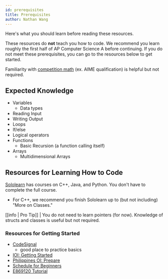 ```yaml
---
id: prerequisites
title: Prerequisites
author: Nathan Wang
---
```


Here's what you should learn before reading these resources.

<!-- END DESCRIPTION -->
 
These resources do **not** teach you how to code. We recommend you learn roughly the first half of AP Computer Science A before continuing. If you do not meet these prerequisites, you can go to the resources below to get started.

Familiarity with [competition math](https://github.com/bqi343/USACO/blob/master/Resources/Competition%20Math.md) (ex. AIME qualification) is helpful but not required.

## Expected Knowledge

- Variables
  - Data types
- Reading Input
- Writing Output
- Loops
- If/else
- Logical operators
- Functions
  - Basic Recursion (a function calling itself)
- Arrays
  - Multidimensional Arrays

## Resources for Learning How to Code

[Sololearn](https://www.sololearn.com/) has courses on C++, Java, and Python. You don't have to complete the full course.

 - For C++, we recommend you finish Sololearn up to (but not including) "More on Classes."

[[info | Pro Tip]]
| You do not need to learn pointers (for now). Knowledge of structs and classes is useful but not required.

### Resources for Getting Started

  - [CodeSignal](https://codesignal.com/)
    - good place to practice basics
  - [IOI: Getting Started](https://ioinformatics.org/page/getting-started/14)
  - [Philippines OI: Prepare](https://noi.ph/prepare/)
  - [Schedule for Beginners](https://www.quora.com/What-is-a-good-schedule-to-follow-for-becoming-better-at-competitive-programming-for-beginners)
  - [E869120 Tutorial](http://codeforces.com/blog/entry/53341)